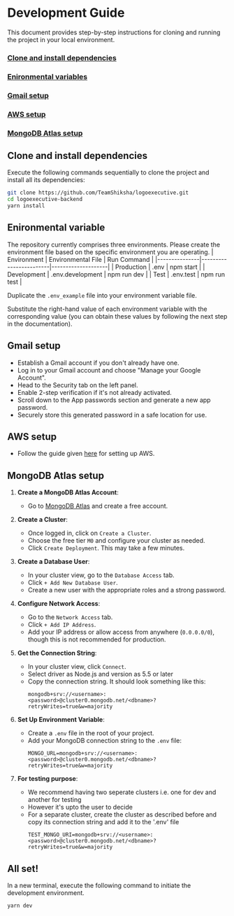 # Development Guide
This document provides step-by-step instructions for cloning and running the project in your local environment.

### [Clone and install dependencies](#clone-and-install-dependencies)
### [Enironmental variables](#enironmental-variable)
### [Gmail setup](#gmail-setup)
### [AWS setup](#aws-setup)
### [MongoDB Atlas setup](#mongodb-atlas-setup)

## Clone and install dependencies
Execute the following commands sequentially to clone the project and install all its dependencies:
```sh
git clone https://github.com/TeamShiksha/logoexecutive.git
cd logoexecutive-backend
yarn install
```

## Enironmental variable
The repository currently comprises three environments. Please create the environment file based on the specific environment you are operating.
| Environment   | Environmental File     | Run Command        |
|---------------|------------------------|--------------------|
| Production    | .env                   | npm start          |
| Development   | .env.development       | npm run dev          |
| Test          | .env.test              | npm run test       |

Duplicate the `.env_example` file into your environment variable file.

Substitute the right-hand value of each environment variable with the corresponding value (you can obtain these values by following the next step in the documentation).

## Gmail setup
- Establish a Gmail account if you don't already have one.
- Log in to your Gmail account and choose "Manage your Google Account".
- Head to the Security tab on the left panel.
- Enable 2-step verification if it's not already activated.
- Scroll down to the App passwords section and generate a new app password.
- Securely store this generated password in a safe location for use.

## AWS setup
- Follow the guide given [here](./guides/CLOUDFORMATION.md) for setting up AWS.

## MongoDB Atlas setup
1. **Create a MongoDB Atlas Account**:
    - Go to [MongoDB Atlas](https://www.mongodb.com/cloud/atlas/register) and create a free account.

2. **Create a Cluster**:
    - Once logged in, click on `Create a Cluster`.
    - Choose the free tier `M0` and configure your cluster as needed.
    - Click `Create Deployment`. This may take a few minutes.

3. **Create a Database User**:
    - In your cluster view, go to the `Database Access` tab.
    - Click `+ Add New Database User`.
    - Create a new user with the appropriate roles and a strong password.

4. **Configure Network Access**:
    - Go to the `Network Access` tab.
    - Click `+ Add IP Address`.
    - Add your IP address or allow access from anywhere (`0.0.0.0/0`), though this is not recommended for production.

5. **Get the Connection String**:
    - In your cluster view, click `Connect`.
    - Select driver as Node.js and version as 5.5 or later
    - Copy the connection string. It should look something like this:
      ```
      mongodb+srv://<username>:<password>@cluster0.mongodb.net/<dbname>?retryWrites=true&w=majority
      ```

6. **Set Up Environment Variable**:
    - Create a `.env` file in the root of your project.
    - Add your MongoDB connection string to the `.env` file:
      ```env
      MONGO_URL=mongodb+srv://<username>:<password>@cluster0.mongodb.net/<dbname>?retryWrites=true&w=majority
      ```
6. **For testing purpose**:
    - We recommend having two seperate clusters i.e. one for dev and another for testing
    - However it's upto the user to decide
    - For a separate cluster, create the cluster as described before and copy its connection string and add it to the '.env' file
      ```env
      TEST_MONGO_URI=mongodb+srv://<username>:<password>@cluster0.mongodb.net/<dbname>?retryWrites=true&w=majority
      ```

## All set! 
In a new terminal, execute the following command to initiate the development environment.
```sh
yarn dev
```

